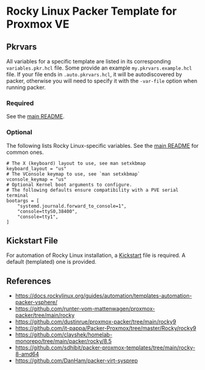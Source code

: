 # Rocky Linux Packer Template for Proxmox VE

## Pkrvars

All variables for a specific template are listed in its corresponding `variables.pkr.hcl` file. Some provide an example `my.pkrvars.example.hcl` file. If your file ends in `.auto.pkrvars.hcl`, it will be autodiscovered by packer, otherwise you will need to specify it with the `-var-file` option when running packer.

### Required

See the [main README](../README.md).

### Optional

The following lists Rocky Linux-specific variables. See the [main README](../README.md) for common ones.

```hcl
# The X (keyboard) layout to use, see man setxkbmap
keyboard_layout = "us"
# The VConsole keymap to use, see `man setxkbmap`
vconsole_keymap = "us"
# Optional Kernel boot arguments to configure.
# The following defaults ensure compatibility with a PVE serial terminal
bootargs = [
    "systemd.journald.forward_to_console=1",
    "console=ttyS0,38400",
    "console=tty1",
]
```

## Kickstart File
For automation of Rocky Linux installation, a [Kickstart](https://en.wikipedia.org/wiki/Kickstart_(Linux)) file is required. A default (templated) one is provided.

## References
* https://docs.rockylinux.org/guides/automation/templates-automation-packer-vsphere/
* https://github.com/runter-vom-mattenwagen/proxmox-packer/tree/main/rocky
* https://github.com/dustinrue/proxmox-packer/tree/main/rocky9
* https://github.com/it-pappa/Packer-Proxmox/tree/master/Rocky/rocky9
* https://github.com/clayshek/homelab-monorepo/tree/main/packer/rocky/8.5
* https://github.com/sdhibit/packer-proxmox-templates/tree/main/rocky-8-amd64
* https://github.com/DanHam/packer-virt-sysprep
